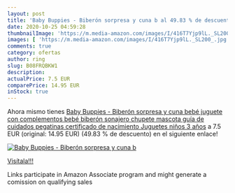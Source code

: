 ```yaml
---
layout: post
title: 'Baby Buppies - Biberón sorpresa y cuna b al 49.83 % de descuento'
date: 2020-10-25 04:59:28
thumbnailImage: 'https://m.media-amazon.com/images/I/416T7Yjp9lL._SL200_.jpg'
images: [ 'https://m.media-amazon.com/images/I/416T7Yjp9lL._SL200_.jpg' ]
comments: true
category: ofertas
author: ring
slug: B08FRQBKW1
description:
actualPrice: 7.5 EUR
comparePrice: 14.95 EUR
inStock: true
---
```


Ahora mismo tienes [Baby Buppies - Biberón sorpresa y cuna bebé juguete con complementos bebé  biberón  sonajero  chupete  mascota  guía de cuidados  pegatinas  certificado de nacimiento Juguetes niños 3 años](https://www.amazon.es/dp/B08FRQBKW1/?tag=tolees-21) a 7.5 EUR (original: 14.95 EUR) (49.83 %  de descuento) en el siguiente enlace!

[![Baby Buppies - Biberón sorpresa y cuna b](https://m.media-amazon.com/images/I/416T7Yjp9lL._SL200_.jpg)](https://www.amazon.es/dp/B08FRQBKW1/?tag=tolees-21)

[Visítala!!!](https://www.amazon.es/dp/B08FRQBKW1/?tag=tolees-21)

Links participate in Amazon Associate program and might generate a comission on qualifying sales
